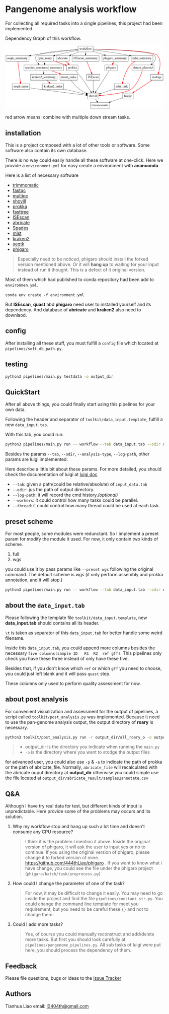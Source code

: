 # Pangenome analysis workflow

For collecting all required tasks into a single pipelines, this project had been implemented.

Dependency Graph of this workflow.

![pipelines dependency overview](./pipelines.png)

red arrow means: combine with multiple down stream tasks.

## installation

This is a project composed with a lot of other tools or software. Some software also contain its own database. 

There is no way could easily handle all these software at one-click. 
Here we provide a `environment.yml` for easy create a environment with **ananconda**.

Here is a list of necessary software

* [trimmomatic](http://www.usadellab.org/cms/index.php?page=trimmomatic)
* [fastqc](https://github.com/s-andrews/FastQC)
* [multiqc](https://github.com/ewels/MultiQC)
* [shovill](https://github.com/tseemann/shovill)
* [prokka](https://github.com/tseemann/prokka#installation)
* [fasttree](http://www.microbesonline.org/fasttree/)
* [ISEscan](https://github.com/444thLiao/ISEScan/tree/test)
* [abricate](https://github.com/tseemann/abricate)
* [Spades](http://cab.spbu.ru/software/spades/)
* [mlst](https://github.com/tseemann/mlst)
* [kraken2](https://github.com/DerrickWood/kraken2)
* [seqtk](https://github.com/lh3/seqtk)
* [phigaro](https://github.com/444thLiao/phigaro)

> Especially need to be noticed, phigaro should install the forked version mentioned above. Or it will **hang up** to waiting for your input instead of run it thought. This is a defect of it original version.

Most of them which had published to conda repository had been add to `environmen.yml`. 

`conda env create -f environment.yml`

But **ISEscan**, **quast** abd **phigaro** need user to installed yourself and its dependency. And database of **abricate** and **kraken2** also need to downlaod.

## config
After installing all these stuff, you must fulfill a `config` file which located at `pipelines/soft_db_path.py`.

## testing
```bash
python3 pipelines/main.py testdata -o output_dir
```

## QuickStart

After all above things, you could finally start using this pipelines for your own data.

Following the header and separator of `toolkit/data_input.template`, fulfill a new `data_input.tab`.

With this tab, you could run:
```bash
python3 pipelines/main.py run -- workflow --tab data_input.tab --odir output_dir --workers 2 --log-path output_dir/cmd_log.txt
```


Besides the params `--tab`, `--odir`, `--analysis-type`, `--log-path`, other params are luigi implemented. 

Here describe a little bit about these params. For more detailed, you should check the documentation of luigi at [luigi doc](https://luigi.readthedocs.io/en/stable/)

* `--tab`: given a path(could be relative/absolute) of `input_data.tab`
* `--odir`: jus the path of output directory.
* `--log-path`: it will record the cmd history.*(optional)*
* `--workers`: it could control how many tasks could be parallel.
* `--thread`: it could control how many thread could be used at each task.


## preset scheme
For most people, some modules were redunctant. So I implement a preset param for modify the module it used. 
For now, it only contain two kinds of scheme. 
1. full
2. wgs

you could use it by pass params like ` --preset wgs ` following the original command.
The default scheme is wgs (it only perform assembly and prokka annotation, and it will stop.)

```bash
python3 pipelines/main.py run -- workflow --tab data_input.tab --odir output_dir --workers 2 --log-path output_dir/cmd_log.txt --preset wgs --local-scheduler
```

## about the `data_input.tab`

Please following the template file `toolkit/data_input.template`, new **data_input.tab** should contains all its header. 

`\t` is taken as separator of this `data_input.tab` for better handle some weird filename.

Inside this `data_input.tab`, you could append more columns besides the necessary `five columns(sample ID	R1	R2  ref gff)`. This pipelines only check you have these three instead of only have these five.

Besides that, if you don't know which `ref` or which `gff` you need to choose, you could just left blank and it will pass `quast` step.

These columns only used to perform quality assessment for now.

## about post analysis
For convenient visualization and assessment for the output of pipelines, a script called `toolkit/post_analysis.py` was implemented. Because it need to use the pan-genome analysis output, the output directory of **roary** is necessary.

```bash
python3 toolkit/post_analysis.py run -r output_dir/all_roary_o -o output_dir/new_summary_output_dir
```

> * output_dir is the directory you indicate when running the `main.py`
> * `-o` is the directory where you want to stodge the output files

for advanced user, you could also use `-p` & `-a` to indicate the path of prokka or the path of abricate_file. Normally, `abricate_file` will recalculated with the abricate ouput directory at  **output_dir** otherwise you could simple use the file located at `output_dir/abricate_result/samples2annotate.csv`


## Q&A

Although I have try real data for test, but different kinds of input is unpredictable. Here provide some of the problems may occurs and its solution.

1. Why my workflow stop and hang up such a lot time and doesn't consume any CPU resource?
    > I think it is the problem I mention it above. Inside the original version of phigaro, it will ask the user to input yes or no to continue. If you using the original version of phigaro, please change it to forked version of mine. https://github.com/444thLiao/phigaro . If you want to know what i have change, you could see the file under the phigaro project (`phigaro/batch/task/preprocess.py`)
2. How could I change the parameter of one of the task?
    > For now, it may be difficult to change it easily. You may need to go inside the project and find the file `pipelines/constant_str.py`. You could change the command line template for meet you requirement, but you need to be careful these `{}` and not to change them.
2. Could I add more tasks?
    > Yes, of course you could manually reconstruct and add/delete more tasks. But first you should look carefully at `pipelines/pangenome_pipelines.py`. All sub tasks of luigi were put here, you should process the dependency of them.

## Feedback

Please file questions, bugs or ideas 
to the [Issue Tracker](https://github.com/444thLiao/pangenome_workflow)

## Authors
Tianhua Liao
email: l0404th@gmail.com

 
